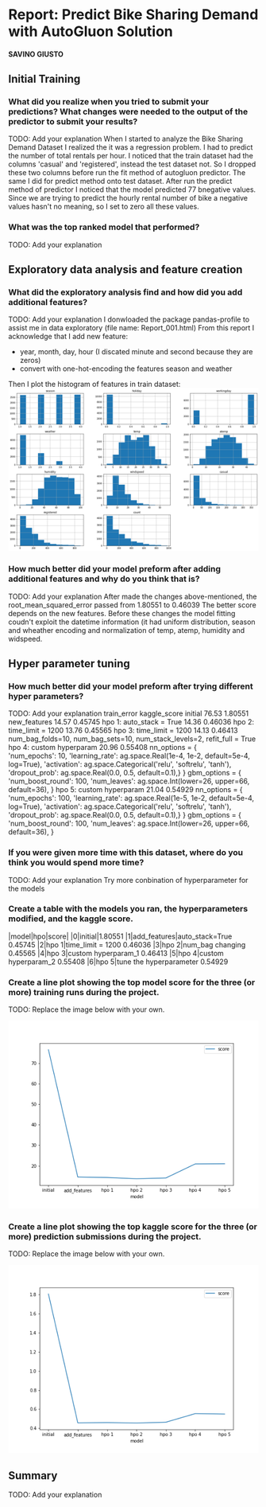 # Report: Predict Bike Sharing Demand with AutoGluon Solution
#### SAVINO GIUSTO

## Initial Training
### What did you realize when you tried to submit your predictions? What changes were needed to the output of the predictor to submit your results?
TODO: Add your explanation
When I started to analyze the Bike Sharing Demand Dataset I realized the it was a regression problem. I had to predict the number of total rentals per hour.
I noticed that the train dataset had the columns 'casual' and 'registered', instead the test dataset not. So I dropped these two columns before run the fit method of autogluon predictor. The same I did for predict method onto test dataset.
After run the predict method of predictor I noticed that the model predicted 77 bnegative values. Since we are trying to predict the hourly rental number of bike a negative values hasn't no meaning, so I set to zero all these values.


### What was the top ranked model that performed?
TODO: Add your explanation

## Exploratory data analysis and feature creation
### What did the exploratory analysis find and how did you add additional features?
TODO: Add your explanation
I donwloaded the package pandas-profile to assist me in data exploratory (file name: Report_001.html)
From this report I acknowledge that I add new feature:
* year, month, day, hour (I discated minute and second because they are zeros)
* convert with one-hot-encoding the features season and weather

Then I plot the histogram of features in train dataset:
![hist_train.png](img/features_histogram_001.png)

### How much better did your model preform after adding additional features and why do you think that is?
TODO: Add your explanation
After made the changes above-mentioned, the root_mean_squared_error passed from 1.80551 to 0.46039
The better score depends on the new features. Before these changes the model fitting coudn't exploit the datetime information (it had uniform distribution, season and wheather encoding and normalization of temp, atemp, humidity and widspeed.

## Hyper parameter tuning
### How much better did your model preform after trying different hyper parameters?
TODO: Add your explanation
                              train_error     kaggle_score
initial                         76.53           1.80551  
new_features                    14.57           0.45745
hpo 1: auto_stack = True        14.36           0.46036
hpo 2: time_limit = 1200        13.76           0.45565
hpo 3: time_limit = 1200        14.13           0.46413
       num_bag_folds=10, 
       num_bag_sets=10, 
       num_stack_levels=2,
       refit_full = True
hpo 4: custom hyperparam        20.96           0.55408
        nn_options = {  
                    'num_epochs': 10,
                    'learning_rate': ag.space.Real(1e-4, 1e-2, default=5e-4, log=True),
                    'activation': ag.space.Categorical('relu', 'softrelu', 'tanh'),
                    'dropout_prob': ag.space.Real(0.0, 0.5, default=0.1),}
        }
        gbm_options = {
            'num_boost_round': 100,
            'num_leaves': ag.space.Int(lower=26, upper=66, default=36),
        }
hpo 5: custom hyperparam        21.04           0.54929
        nn_options = {  
                    'num_epochs': 100,
                    'learning_rate': ag.space.Real(1e-5, 1e-2, default=5e-4, log=True),
                    'activation': ag.space.Categorical('relu', 'softrelu', 'tanh'),
                    'dropout_prob': ag.space.Real(0.0, 0.5, default=0.1),}
        }
        gbm_options = {
            'num_boost_round': 100,
            'num_leaves': ag.space.Int(lower=26, upper=66, default=36),
        }


### If you were given more time with this dataset, where do you think you would spend more time?
TODO: Add your explanation
Try more conbination of hyperparameter for the models

### Create a table with the models you ran, the hyperparameters modified, and the kaggle score.
|model|hpo|score|
|0|initial|1.80551
|1|add_features|auto_stack=True	0.45745
|2|hpo 1|time_limit = 1200	0.46036
|3|hpo 2|num_bag changing	0.45565
|4|hpo 3|custom hyperparam_1	0.46413
|5|hpo 4|custom hyperparam_2	0.55408
|6|hpo 5|tune the hyperparameter	0.54929

### Create a line plot showing the top model score for the three (or more) training runs during the project.

TODO: Replace the image below with your own.

![model_train_score.png](img/model_train_score.png)

### Create a line plot showing the top kaggle score for the three (or more) prediction submissions during the project.

TODO: Replace the image below with your own.

![model_test_score.png](img/model_test_score.png)

## Summary
TODO: Add your explanation
